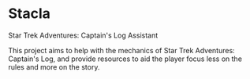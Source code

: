 # Stacla
Star Trek Adventures: Captain's Log Assistant

This project aims to help with the mechanics of Star Trek Adventures: Captain's Log, and provide resources to aid the player focus less on the rules and more on the story.